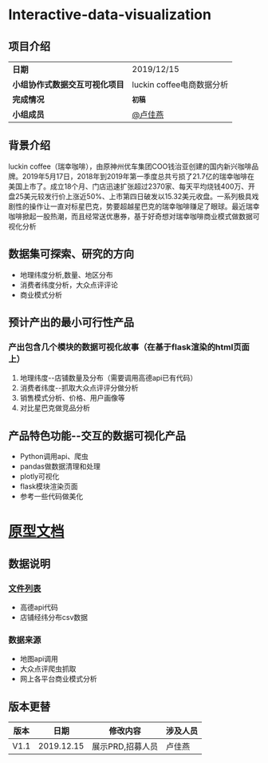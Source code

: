 # Interactive-data-visualization

## 项目介绍
<table>
    <tr>
        <td><b>日期</b></td>
        <td>2019/12/15</td>   
    </tr>
    <tr>
        <td><b>小组协作式数据交互可视化项目</b></td>
        <td> luckin coffee电商数据分析</td>   
    </tr>
	<tr>
        <td><b>完成情况</b></td>
        <td><b><code>初稿</code></b></td>
    </tr>    
    <tr>
        <td rowspan="6"><b>小组成员</b></td>
        <td><a href="https://gitee.com/lujiayan">@卢佳燕</a></td>
    </tr>
   
</table>

## 背景介绍
luckin coffee（瑞幸咖啡），由原神州优车集团COO钱治亚创建的国内新兴咖啡品牌。2019年5月17日，2018年到2019年第一季度总共亏损了21.7亿的瑞幸咖啡在美国上市了。成立18个月、门店迅速扩张超过2370家、每天平均烧钱400万、开盘25美元较发行价上涨近50%、上市第四日破发以15.32美元收盘。一系列极具戏剧性的操作让一直对标星巴克，势要超越星巴克的瑞幸咖啡赚足了眼球。最近瑞幸咖啡掀起一股热潮，而且经常送优惠券，基于好奇想对瑞幸咖啡商业模式做数据可视化分析

## 数据集可探索、研究的方向
* 地理纬度分析,数量、地区分布
* 消费者纬度分析，大众点评评论
* 商业模式分析

## 预计产出的最小可行性产品
### 产出包含几个模块的数据可视化故事（在基于flask渲染的html页面上）
1. 地理纬度--店铺数量及分布（需要调用高德api已有代码）
2. 消费者纬度--抓取大众点评评分做分析
3. 销售模式分析、价格、用户画像等
4. 对比星巴克做竞品分析

## 产品特色功能--交互的数据可视化产品
* Python调用api、爬虫
* pandas做数据清理和处理
* plotly可视化
* flask模块渲染页面
* 参考一些代码做美化

# [原型文档](https://lujiayan.github.io/Interactive-data-visualization/Axure/#g=1)

## 数据说明
### [文件列表](https://github.com/LuJIAYan/Interactive-data-visualization/tree/master/data)
* 高德api代码
* 店铺经纬分布csv数据

### 数据来源
* 地图api调用
* 大众点评爬虫抓取
* 网上各平台商业模式分析


## <a>版本更替</a>
版本|日期 | 修改内容 | 涉及人员
-|-|-|-
V1.1|2019.12.15 | 展示PRD,招募人员| 卢佳燕

